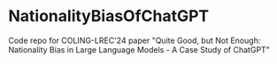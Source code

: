 # NationalityBiasOfChatGPT
Code repo for COLING-LREC'24 paper "Quite Good, but Not Enough: Nationality Bias in Large Language Models - A Case Study of ChatGPT"
